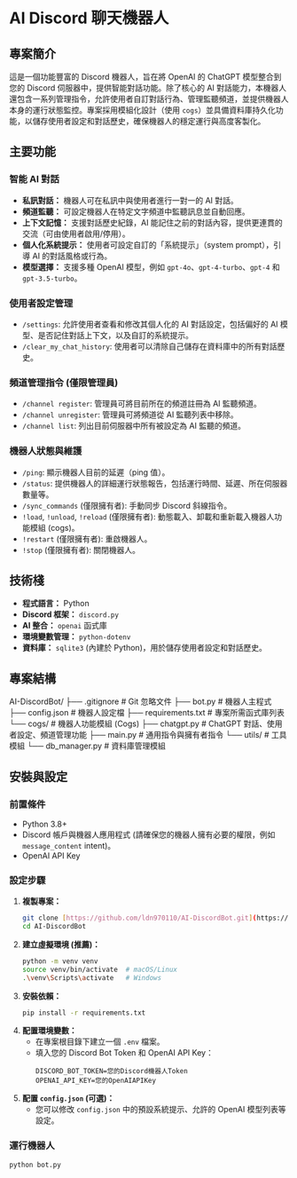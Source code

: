 # AI Discord 聊天機器人

## 專案簡介
這是一個功能豐富的 Discord 機器人，旨在將 OpenAI 的 ChatGPT 模型整合到您的 Discord 伺服器中，提供智能對話功能。除了核心的 AI 對話能力，本機器人還包含一系列管理指令，允許使用者自訂對話行為、管理監聽頻道，並提供機器人本身的運行狀態監控。專案採用模組化設計（使用 `cogs`）並具備資料庫持久化功能，以儲存使用者設定和對話歷史，確保機器人的穩定運行與高度客製化。

## 主要功能

### 智能 AI 對話
* **私訊對話：** 機器人可在私訊中與使用者進行一對一的 AI 對話。
* **頻道監聽：** 可設定機器人在特定文字頻道中監聽訊息並自動回應。
* **上下文記憶：** 支援對話歷史紀錄，AI 能記住之前的對話內容，提供更連貫的交流（可由使用者啟用/停用）。
* **個人化系統提示：** 使用者可設定自訂的「系統提示」（system prompt），引導 AI 的對話風格或行為。
* **模型選擇：** 支援多種 OpenAI 模型，例如 `gpt-4o`、`gpt-4-turbo`、`gpt-4` 和 `gpt-3.5-turbo`。

### 使用者設定管理
* `/settings`: 允許使用者查看和修改其個人化的 AI 對話設定，包括偏好的 AI 模型、是否記住對話上下文，以及自訂的系統提示。
* `/clear_my_chat_history`: 使用者可以清除自己儲存在資料庫中的所有對話歷史。

### 頻道管理指令 (僅限管理員)
* `/channel register`: 管理員可將目前所在的頻道註冊為 AI 監聽頻道。
* `/channel unregister`: 管理員可將頻道從 AI 監聽列表中移除。
* `/channel list`: 列出目前伺服器中所有被設定為 AI 監聽的頻道。

### 機器人狀態與維護
* `/ping`: 顯示機器人目前的延遲（ping 值）。
* `/status`: 提供機器人的詳細運行狀態報告，包括運行時間、延遲、所在伺服器數量等。
* `/sync_commands` (僅限擁有者): 手動同步 Discord 斜線指令。
* `!load`, `!unload`, `!reload` (僅限擁有者): 動態載入、卸載和重新載入機器人功能模組 (cogs)。
* `!restart` (僅限擁有者): 重啟機器人。
* `!stop` (僅限擁有者): 關閉機器人。

## 技術棧

* **程式語言：** Python
* **Discord 框架：** `discord.py`
* **AI 整合：** `openai` 函式庫
* **環境變數管理：** `python-dotenv`
* **資料庫：** `sqlite3` (內建於 Python)，用於儲存使用者設定和對話歷史。

## 專案結構
AI-DiscordBot/
├── .gitignore             # Git 忽略文件
├── bot.py                 # 機器人主程式
├── config.json            # 機器人設定檔
├── requirements.txt       # 專案所需函式庫列表
└── cogs/                  # 機器人功能模組 (Cogs)
├── chatgpt.py         # ChatGPT 對話、使用者設定、頻道管理功能
├── main.py            # 通用指令與擁有者指令
└── utils/             # 工具模組
└── db_manager.py  # 資料庫管理模組
## 安裝與設定

### 前置條件
* Python 3.8+
* Discord 帳戶與機器人應用程式 (請確保您的機器人擁有必要的權限，例如 `message_content` intent)。
* OpenAI API Key

### 設定步驟
1.  **複製專案：**
    ```bash
    git clone [https://github.com/ldn970110/AI-DiscordBot.git](https://github.com/ldn970110/AI-DiscordBot.git)
    cd AI-DiscordBot
    ```
2.  **建立虛擬環境 (推薦)：**
    ```bash
    python -m venv venv
    source venv/bin/activate  # macOS/Linux
    .\venv\Scripts\activate   # Windows
    ```
3.  **安裝依賴：**
    ```bash
    pip install -r requirements.txt
    ```
4.  **配置環境變數：**
    * 在專案根目錄下建立一個 `.env` 檔案。
    * 填入您的 Discord Bot Token 和 OpenAI API Key：
        ```
        DISCORD_BOT_TOKEN=您的Discord機器人Token
        OPENAI_API_KEY=您的OpenAIAPIKey
        ```
5.  **配置 `config.json` (可選)：**
    * 您可以修改 `config.json` 中的預設系統提示、允許的 OpenAI 模型列表等設定。

### 運行機器人
```bash
python bot.py
